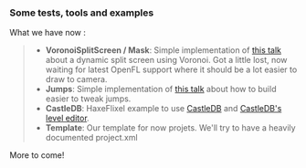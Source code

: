 ### Some tests, tools and examples
What we have now : 
> - **VoronoiSplitScreen / Mask**:
Simple implementation of [this talk](https://www.youtube.com/watch?v=tu-Qe66AvtY) about a dynamic split screen using Voronoi.
Got a little lost, now waiting for latest OpenFL support where it should be a lot easier to draw to camera.
> - **Jumps**:
Simple implementation of [this talk](https://www.youtube.com/watch?v=hG9SzQxaCm8) about how to build easier to tweak jumps.
> - **CastleDB**:
HaxeFlixel example to use [CastleDB](https://github.com/ncannasse/castle) and [CastleDB's level editor](http://castledb.org/#level).
> - **Template**:
Our template for now projets. We'll try to have a heavily documented project.xml

More to come!
